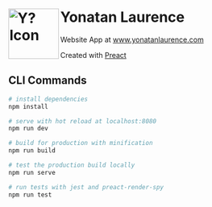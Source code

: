 # <img align="left" width="100" height="100" alt="Y? Icon" src="https://s3-us-west-2.amazonaws.com/yonatanlaurence.com/Y-2018.08.25.png"> Yonatan Laurence
Website App at www.yonatanlaurence.com


Created with [Preact](https://github.com/developit/preact-cli)

## CLI Commands

``` bash
# install dependencies
npm install

# serve with hot reload at localhost:8080
npm run dev

# build for production with minification
npm run build

# test the production build locally
npm run serve

# run tests with jest and preact-render-spy 
npm run test
```
